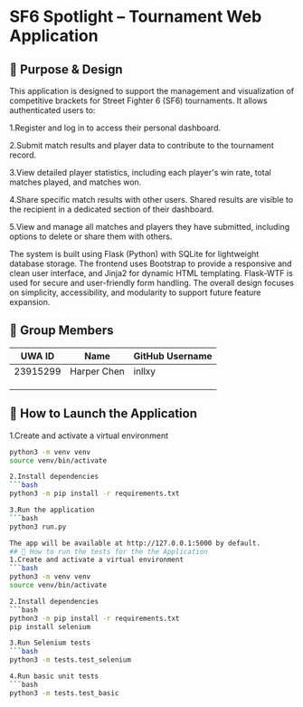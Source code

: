 # SF6 Spotlight – Tournament Web Application

## 📝 Purpose & Design

This application is designed to support the management and visualization of competitive brackets for Street Fighter 6 (SF6) tournaments. It allows authenticated users to:

1.Register and log in to access their personal dashboard.

2.Submit match results and player data to contribute to the tournament record.

3.View detailed player statistics, including each player's win rate, total matches played, and matches won.

4.Share specific match results with other users. Shared results are visible to the recipient in a dedicated section of their dashboard.

5.View and manage all matches and players they have submitted, including options to delete or share them with others.

The system is built using Flask (Python) with SQLite for lightweight database storage. The frontend uses Bootstrap to provide a responsive and clean user interface, and Jinja2 for dynamic HTML templating. Flask-WTF is used for secure and user-friendly form handling. The overall design focuses on simplicity, accessibility, and modularity to support future feature expansion.
## 👥 Group Members

| UWA ID       | Name        | GitHub Username |
|--------------|-------------|------------------|
|23915299      |Harper Chen  |inllxy            |
|              |             |                  |
|              |             |                  |
|              |             |                  |

## 🚀 How to Launch the Application

1.Create and activate a virtual environment
```bash
python3 -m venv venv     
source venv/bin/activate

2.Install dependencies
```bash
python3 -m pip install -r requirements.txt

3.Run the application
```bash
python3 run.py

The app will be available at http://127.0.0.1:5000 by default.
## 🚀 How to run the tests for the the Application
1.Create and activate a virtual environment
```bash
python3 -m venv venv     
source venv/bin/activate

2.Install dependencies
```bash
python3 -m pip install -r requirements.txt
pip install selenium

3.Run Selenium tests
```bash
python3 -m tests.test_selenium

4.Run basic unit tests
```bash
python3 -m tests.test_basic
